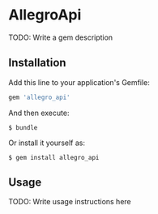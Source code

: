 # AllegroApi

TODO: Write a gem description

## Installation

Add this line to your application's Gemfile:

```ruby
gem 'allegro_api'
```

And then execute:

    $ bundle

Or install it yourself as:

    $ gem install allegro_api

## Usage

TODO: Write usage instructions here

